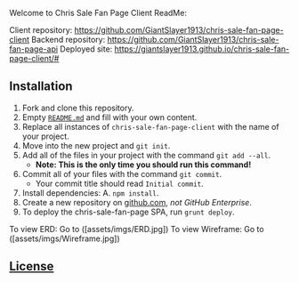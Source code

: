 Welcome to Chris Sale Fan Page Client ReadMe:

Client repository: https://github.com/GiantSlayer1913/chris-sale-fan-page-client
Backend repository: https://github.com/GiantSlayer1913/chris-sale-fan-page-api
Deployed site: https://giantslayer1913.github.io/chris-sale-fan-page-client/#

## Installation

1. Fork and clone this repository.
2. Empty [`README.md`](README.md) and fill with your own content.
3. Replace all instances of `chris-sale-fan-page-client` with the name of
    your project.
4. Move into the new project and `git init`.
5. Add all of the files in your project with the command `git add --all`.
      - **Note: This is the only time you should run this command!**
6. Commit all of your files with the command `git commit`.
      - Your commit title should read `Initial commit`.
7. Install dependencies:
  A. `npm install`.
8. Create a new repository on [github.com](https://github.com),
    _not GitHub Enterprise_.
9. To deploy the chris-sale-fan-page SPA, run `grunt deploy`.

To view ERD: Go to ([assets/imgs/ERD.jpg])
To view Wireframe: Go to ([assets/imgs/Wireframe.jpg])

## [License](LICENSE)
